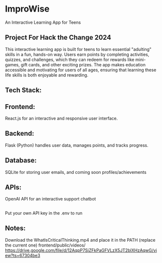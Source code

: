 # ImproWise
An Interactive Learning App for Teens
## Project For Hack the Change 2024
This interactive learning app is built for teens to learn essential "adulting" skills in a fun, hands-on way. Users earn points by completing activities, quizzes, and challenges, which they can redeem for rewards like mini-games, gift cards, and other exciting prizes. The app makes education accessible and motivating for users of all ages, ensuring that learning these life skills is both enjoyable and rewarding.

## Tech Stack: 
## Frontend: 
React.js for an interactive and responsive user interface. 
## Backend: 
Flask (Python) handles user data, manages points, and tracks progress. 
## Database: 
SQLite for storing user emails, and coming soon profiles/achievements
## APIs: 
OpenAI API for an interactive support chatbot
##
Put your own API key in the .env to run
## Notes:
Download the WhatIsCriticalThinking.mp4 and place it in the PATH (replace the current one) frontend/public/videos/
https://drive.google.com/file/d/12AqpP7SiZFkPaGFVLzX5JT2blXHzAqwG/view?ts=67304be3






